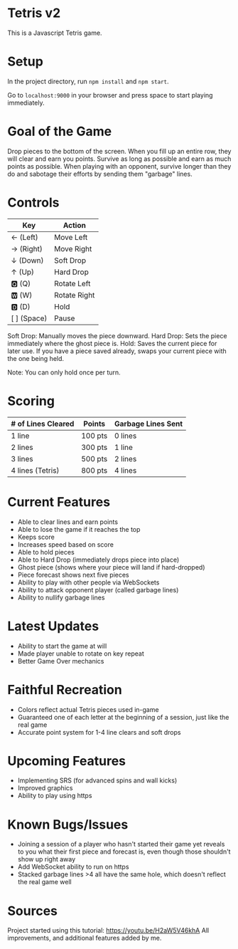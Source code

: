 # Tetris v2
This is a Javascript Tetris game.

# Setup
In the project directory, run `npm install` and `npm start`.

Go to `localhost:9000` in your browser and press space to start playing immediately.

# Goal of the Game
Drop pieces to the bottom of the screen. When you fill up an entire row, they will clear and earn you points.
Survive as long as possible and earn as much points as possible.
When playing with an opponent, survive longer than they do and sabotage their efforts by sending them "garbage" lines.

# Controls
| Key | Action |
| --- | ------ |
| ← (Left) | Move Left |
| → (Right) | Move Right |
| ↓ (Down) | Soft Drop |
| ↑ (Up) | Hard Drop |
| 🆀 (Q) | Rotate Left |
| 🆆 (W) | Rotate Right |
| 🅳 (D) | Hold |
| [   ] (Space) | Pause |

Soft Drop: Manually moves the piece downward.
Hard Drop: Sets the piece immediately where the ghost piece is.
Hold: Saves the current piece for later use. If you have a piece saved already, swaps your current piece with the one being held.

Note: You can only hold once per turn.

# Scoring
| # of Lines Cleared | Points | Garbage Lines Sent |
| --- | --- | --- |
| 1 line | 100 pts | 0 lines |
| 2 lines | 300 pts | 1 line |
| 3 lines | 500 pts |  2 lines |
| 4 lines (Tetris) | 800 pts |  4 lines |

# Current Features
- Able to clear lines and earn points
- Able to lose the game if it reaches the top
- Keeps score
- Increases speed based on score
- Able to hold pieces
- Able to Hard Drop (immediately drops piece into place)
- Ghost piece (shows where your piece will land if hard-dropped)
- Piece forecast shows next five pieces
- Ability to play with other people via WebSockets
- Ability to attack opponent player (called garbage lines)
- Ability to nullify garbage lines

# Latest Updates
- Ability to start the game at will
- Made player unable to rotate on key repeat
- Better Game Over mechanics

# Faithful Recreation
- Colors reflect actual Tetris pieces used in-game
- Guaranteed one of each letter at the beginning of a session, just like the real game
- Accurate point system for 1-4 line clears and soft drops

# Upcoming Features
- Implementing SRS (for advanced spins and wall kicks)
- Improved graphics
- Ability to play using https

# Known Bugs/Issues
- Joining a session of a player who hasn't started their game yet reveals to you what their first piece and forecast is, even though those shouldn't show up right away
- Add WebSocket ability to run on https
- Stacked garbage lines >4 all have the same hole, which doesn't reflect the real game well

# Sources
Project started using this tutorial: https://youtu.be/H2aW5V46khA
All improvements, and additional features added by me.

